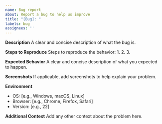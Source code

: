 ```yaml
---
name: Bug report
about: Report a bug to help us improve
title: "[Bug]: "
labels: bug
assignees: ''
---
```


**Description**
A clear and concise description of what the bug is.

**Steps to Reproduce**
Steps to reproduce the behavior:
1. 
2. 
3. 

**Expected Behavior**
A clear and concise description of what you expected to happen.

**Screenshots**
If applicable, add screenshots to help explain your problem.

**Environment**
- OS: [e.g., Windows, macOS, Linux]
- Browser: [e.g., Chrome, Firefox, Safari]
- Version: [e.g., 22]

**Additional Context**
Add any other context about the problem here.